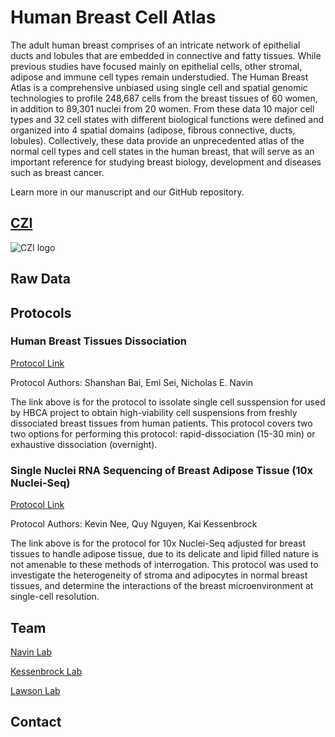 # Human Breast Cell Atlas
The adult human breast comprises of an intricate network of epithelial ducts and lobules that are embedded in connective and fatty tissues.  While previous studies have focused mainly on epithelial cells, other stromal, adipose and immune cell types remain understudied.  The Human Breast Atlas is a comprehensive unbiased using single cell and spatial genomic technologies to profile 248,687 cells from the breast tissues of 60 women, in addition to 89,301 nuclei from 20 women.  From these data 10 major cell types and 32 cell states with different biological functions were defined and organized into 4 spatial domains (adipose, fibrous connective, ducts, lobules).  Collectively, these data provide an unprecedented atlas of the normal cell types and cell states in the human breast, that will serve as an important reference for studying breast biology, development and diseases such as breast cancer.

Learn more in our manuscript and our GitHub repository.

## [CZI](https://chanzuckerberg.com/human-cell-atlas/the-human-breast-cell-atlas/) 

![CZI logo](/HumanBreastCellAtlas.github.io/docs/assets/images/zukerburg.png)

## Raw Data

## Protocols

### Human Breast Tissues Dissociation 

[Protocol Link](https://www.protocols.io/view/dissociation-of-single-cell-suspensions-from-human-bp2l641bkvqe/v1)

Protocol Authors: Shanshan Bai, Emi Sei, Nicholas E. Navin

The link above is for the protocol to issolate single cell susspension for used by HBCA project to obtain high-viability cell suspensions from freshly dissociated breast tissues from human patients. This protocol covers two two options for performing this protocol: rapid-dissociation (15-30 min) or exhaustive dissociation (overnight). 

### Single Nuclei RNA Sequencing of Breast Adipose Tissue (10x Nuclei-Seq)

[Protocol Link](https://www.protocols.io/view/single-nuclei-rna-sequencing-of-breast-adipose-tis-6qpvreob3lmk/v1)

Protocol Authors: Kevin Nee, Quy Nguyen, Kai Kessenbrock

The link above is for the protocol for 10x Nuclei-Seq adjusted for breast tissues to handle adipose tissue, due to its delicate and lipid filled nature is not amenable to these methods of interrogation. This protocol was used to investigate the heterogeneity of stroma and adipocytes in normal breast tissues, and determine the interactions of the breast microenvironment at single-cell resolution. 

## Team

[Navin Lab](https://navinlabcode.github.io/) 

[Kessenbrock Lab](https://kessenbrocklab.com/people/)

[Lawson Lab](https://lawsonlab.org/people/)

## Contact 
